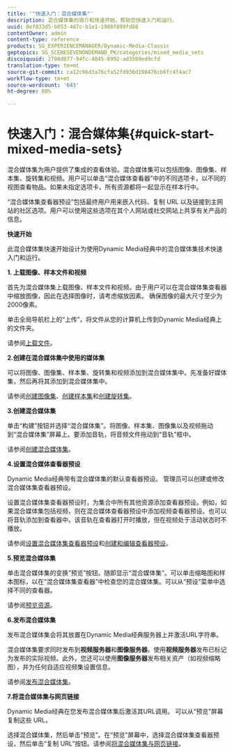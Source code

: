 ```yaml
---
title: '"快速入门：混合媒体集"'
description: 混合媒体集的简介和快速开始，帮助您快速入门和运行。
uuid: 0ef033d5-b053-4d7c-b1e1-1980f899fd88
contentOwner: admin
content-type: reference
products: SG_EXPERIENCEMANAGER/Dynamic-Media-Classic
geptopics: SG_SCENESEVENONDEMAND_PK/categories/mixed_media_sets
discoiquuid: 2708d077-94fc-4045-8992-ad3589ed9cfd
translation-type: tm+mt
source-git-commit: ca12c96d3a76cfa52fd930d190476cb6fc4f4ac7
workflow-type: tm+mt
source-wordcount: '643'
ht-degree: 80%

---
```



# 快速入门：混合媒体集{#quick-start-mixed-media-sets}

 混合媒体集为用户提供了集成的查看体验。混合媒体集可以包括图像、图像集、样本集、旋转集和视频。用户可以单击“混合媒体查看器”中的不同选项卡，以不同的视图查看物品。如果未指定选项卡，所有资源都将一起显示在样本行中。

“混合媒体集查看器预设”包括最终用户用来嵌入代码、复制 URL 以及链接到主网站的社区选项。用户可以使用这些选项在其个人网站或社交网站上共享有关产品的信息。

**快速开始**

此混合媒体集快速开始设计为使用Dynamic Media经典中的混合媒体集技术快速入门和运行。

**1. 上载图像、样本文件和视频**

首先为混合媒体集上载图像、样本文件和视频。由于用户可以在混合媒体集查看器中缩放图像，因此在选择图像时，请考虑缩放因素。 确保图像的最大尺寸至少为2000像素。

单击全局导航栏上的“上传”，将文件从您的计算机上传到Dynamic Media经典上的文件夹。

请参阅[上载文件](uploading-files.md#uploading-your-files)。

**2.创建在混合媒体集中使用的媒体集**

可以将图像、图像集、样本集、旋转集和视频添加到混合媒体集中。先准备好媒体集，然后再将其添加到混合媒体集中。

请参阅[创建图像集](creating-image-set.md#creating-an-image-set)、[创建样本集](creating-swatch-set.md#creating-a-swatch-set)和[创建旋转集](creating-spin-set.md#creating-a-spin-set)。

**3.创建混合媒体集**

单击“构建”按钮并选择“混合媒体集”。将图像、样本集、图像集以及视频拖动到“混合媒体集”屏幕上。要添加音轨，将音频文件拖动到“音轨”框中。

请参阅[创建混合媒体集](creating-mixed-media-set.md#creating-a-mixed-media-set)。

**4.设置混合媒体查看器预设**

Dynamic Media经典带有混合媒体集的默认查看器预设。 管理员可以创建或修改混合媒体集查看器预设。

设置混合媒体集查看器预设时，为集合中所有其他资源添加查看器预设。例如，如果混合媒体集包括视频，则在混合媒体查看器预设中添加视频查看器预设。也可以将音轨添加到查看器中。该音轨在查看器打开时播放，但在视频处于活动状态时不播放。

请参阅[设置混合媒体集查看器预设](setting-mixed-media-set-viewer.md#setting-up-a-mixed-media-set-viewer-preset)和[创建和编辑查看器预设](application-setup.md#adding-and-editing-viewer-presets)。

**5.预览混合媒体集**

单击混合媒体集的变换“预览”按钮。随即显示“混合媒体集”。可以单击缩略图和样本图标，以在“混合媒体集查看器”中检查您的混合媒体集。可以从“预设”菜单中选择不同的查看器。

请参阅[预览资源](previewing-asset.md#previewing-an-asset)。

**6.发布混合媒体集**

发布混合媒体集会将其放置在Dynamic Media经典服务器上并激活URL字符串。

混合媒体集要求同时发布到&#x200B;**视频服务器**&#x200B;和&#x200B;**图像服务器**。使用&#x200B;**视频服务器**&#x200B;发布已标记为发布的实际视频。此外，您还可以使用&#x200B;**图像服务器**&#x200B;发布相关资产（如视频缩略图），并为任何自适应视频集设置信息。

请参阅[发布混合媒体集](publishing-mixed-media-set.md#publishing-a-mixed-media-set)。

**7.将混合媒体集与网页链接**

Dynamic Media经典在您发布混合媒体集后激活其URL调用。 可以从“预览”屏幕复制这些 URL。

选择混合媒体集，然后单击“预览”。在“预览”屏幕中，选择混合媒体集查看器预设，然后单击“复制 URL”按钮。请参阅[将混合媒体集与网页链接](linking-mixed-media-set-web.md#linking-a-mixed-media-set-to-a-web-page)。

